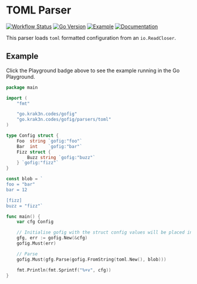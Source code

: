 # TOML Parser

[![Workflow Status][workflow-image]][workflow-url]
[![Go Version][goversion-image]][goversion-url]
[![Example][playground-image]][playground-url]
[![Documentation][doc-image]][doc-url]

This parser loads `toml` formatted configuration from an `io.ReadCloser`.

## Example

Click the Playground badge above to see the example running in the Go Playground.

``` go
package main

import (
	"fmt"

	"go.krak3n.codes/gofig"
	"go.krak3n.codes/gofig/parsers/toml"
)

type Config struct {
	Foo  string `gofig:"foo"`
	Bar  int    `gofig:"bar"`
	Fizz struct {
		Buzz string `gofig:"buzz"`
	} `gofig:"fizz"`
}

const blob = `
foo = "bar"
bar = 12

[fizz]
buzz = "fizz"`

func main() {
	var cfg Config

	// Initialise gofig with the struct config values will be placed into
	gfg, err := gofig.New(&cfg)
	gofig.Must(err)

	// Parse
	gofig.Must(gfg.Parse(gofig.FromString(toml.New(), blob)))

	fmt.Println(fmt.Sprintf("%+v", cfg))
}
```

[workflow-image]: https://github.com/krak3n/gofig/workflows/TOML%20Parser/badge.svg
[workflow-url]: https://github.com/krak3n/gofig/actions?query=workflow%3A%22TOML+Parser%22
[goversion-image]: https://img.shields.io/badge/Go-1.13+-00ADD8.svg
[goversion-url]: https://golang.org/
[playground-image]: https://img.shields.io/badge/Example-play.golang.org-00ADD8.svg
[playground-url]: https://play.golang.org/p/NUGuKxfNuot
[doc-image]: https://img.shields.io/badge/Documentation-pkg.go.dev-00ADD8.svg
[doc-url]: https://pkg.go.dev/go.krak3n.codes/gofig/parsers/toml
